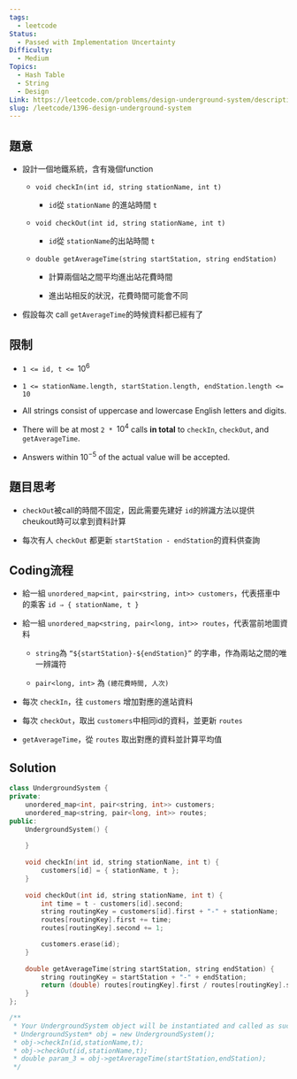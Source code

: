 ```yaml
---
tags:
  - leetcode
Status:
  - Passed with Implementation Uncertainty
Difficulty:
  - Medium
Topics:
  - Hash Table
  - String
  - Design
Link: https://leetcode.com/problems/design-underground-system/description/
slug: /leetcode/1396-design-underground-system
---
```

## 題意

- 設計一個地鐵系統，含有幾個function

   - `void checkIn(int id, string stationName, int t)`

      - `id`從 `stationName` 的進站時間 `t`

   - `void checkOut(int id, string stationName, int t)`

      - `id`從 `stationName`的出站時間 `t`

   - `double getAverageTime(string startStation, string endStation)`

      - 計算兩個站之間平均進出站花費時間

      - 進出站相反的狀況，花費時間可能會不同

- 假設每次 call `getAverageTime`的時候資料都已經有了



## 限制

- `1 <= id, t <= `$10^6$

- `1 <= stationName.length, startStation.length, endStation.length <= 10`

- All strings consist of uppercase and lowercase English letters and digits.

- There will be at most `2 * `$10^4$ calls **in total** to `checkIn`, `checkOut`, and `getAverageTime`.

- Answers within $10^{-5}$ of the actual value will be accepted.



## 題目思考

- `checkOut`被call的時間不固定，因此需要先建好 `id`的辨識方法以提供cheukout時可以拿到資料計算

- 每次有人 `checkOut` 都更新 `startStation - endStation`的資料供查詢



## Coding流程

- 給一組 `unordered_map<int, pair<string, int>> customers`，代表搭車中的乘客 `id ⇒ { stationName, t }`

- 給一組 `unordered_map<string, pair<long, int>> routes`，代表當前地圖資料

   - `string`為 `“${startStation}-${endStation}”` 的字串，作為兩站之間的唯一辨識符

   - `pair<long, int>` 為 `(總花費時間, 人次)`

- 每次 `checkIn`，往 `customers` 增加對應的進站資料

- 每次 `checkOut`，取出 `customers`中相同id的資料，並更新 `routes`

- `getAverageTime`，從 `routes` 取出對應的資料並計算平均值



## Solution

```cpp
class UndergroundSystem {
private:
    unordered_map<int, pair<string, int>> customers;
    unordered_map<string, pair<long, int>> routes;
public:
    UndergroundSystem() {
        
    }
    
    void checkIn(int id, string stationName, int t) {
        customers[id] = { stationName, t };
    }
    
    void checkOut(int id, string stationName, int t) {
        int time = t - customers[id].second;
        string routingKey = customers[id].first + "-" + stationName;
        routes[routingKey].first += time;
        routes[routingKey].second += 1;

        customers.erase(id);
    }
    
    double getAverageTime(string startStation, string endStation) {
        string routingKey = startStation + "-" + endStation;
        return (double) routes[routingKey].first / routes[routingKey].second;
    }
};

/**
 * Your UndergroundSystem object will be instantiated and called as such:
 * UndergroundSystem* obj = new UndergroundSystem();
 * obj->checkIn(id,stationName,t);
 * obj->checkOut(id,stationName,t);
 * double param_3 = obj->getAverageTime(startStation,endStation);
 */
```


